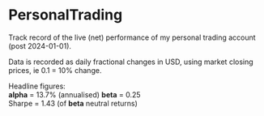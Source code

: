 # PersonalTrading
Track record of the live (net) performance of my personal trading account (post 2024-01-01).

Data is recorded as daily fractional changes in USD, using market closing prices, ie 0.1 = 10% change.

Headline figures:  
**alpha** = 13.7%  (annualised)
**beta** = 0.25  
Sharpe = 1.43 (of **beta** neutral returns)
